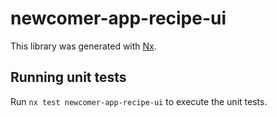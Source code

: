 # newcomer-app-recipe-ui

This library was generated with [Nx](https://nx.dev).

## Running unit tests

Run `nx test newcomer-app-recipe-ui` to execute the unit tests.
